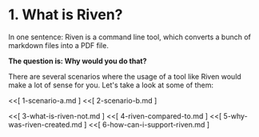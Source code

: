 # 1. What is Riven?

In one sentence: Riven is a command line tool, which converts a bunch of markdown files into a PDF file.

**The question is: Why would you do that?**

There are several scenarios where the usage of a tool like Riven would make a lot of sense for you. Let's take a look
at some of them:

<<[ 1-scenario-a.md ]
<<[ 2-scenario-b.md ]

<<[ 3-what-is-riven-not.md ]
<<[ 4-riven-compared-to.md ]
<<[ 5-why-was-riven-created.md ]
<<[ 6-how-can-i-support-riven.md ]
